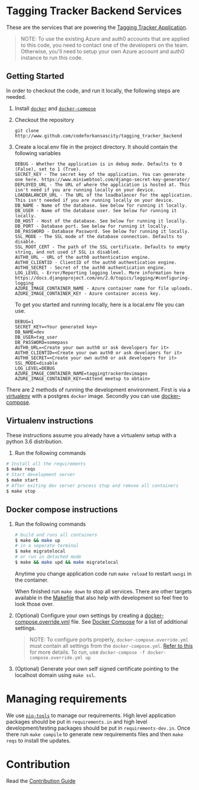 # Tagging Tracker Backend Services

These are the services that are powering the [Tagging Tracker Application](https://github.com/codeforkansascity/tagging-tracker).

> NOTE: To use the existing Azure and auth0 accounts that are applied to this code, you need to contact one of the developers on the team. Otherwise, you'll need to setup your own Azure account and auth0 instance to run this code.

## Getting Started

In order to checkout the code, and run it locally, the following steps are needed.

1. Install [`docker`](https://docs.docker.com/install/#support) and [`docker-compose`](https://docs.docker.com/compose/install/)

1. Checkout the repository

   ```
   git clone http://www.github.com/codeforkansascity/tagging_tracker_backend
   ```

1. Create a local.env file in the project directory. It should contain the following variables

   ```
   DEBUG - Whether the application is in debug mode. Defaults to 0 (False), set to 1 (True).
   SECRET_KEY - The secret key of the application. You can generate one here. https://www.miniwebtool.com/django-secret-key-generator/
   DEPLOYED_URL - The URL of where the application is hosted at. This isn't need if you are running locally on your device.
   LOADBALANCER_URL - The URL of the loadbalancer for the application. This isn't needed if you are running locally on your device.
   DB_NAME - Name of the database. See below for running it locally.
   DB_USER - Name of the database user. See below for running it locally.
   DB_HOST - Host of the database. See below for running it locally.
   DB_PORT - Database port. See below for running it locally.
   DB_PASSWORD - Database Password. See below for running it locally.
   SSL_MODE - The SSL mode of the database connection. Defaults to disable.
   SSL_ROOT_CERT - The path of the SSL certificate. Defaults to empty string, and not used if SSL is disabled.
   AUTH0_URL - URL of the auth0 authentication engine.
   AUTH0_CLIENTID - ClientID of the auth0 authentication engine.
   AUTH0_SECRET - Secret of the auth0 authentication engine.
   LOG_LEVEL - Error/Reporting logging level. More information here https://docs.djangoproject.com/en/2.0/topics/logging/#configuring-logging
   AZURE_IMAGE_CONTAINER_NAME - Azure container name for file uploads.
   AZURE_IMAGE_CONTAINER_KEY - Azure container access key.
   ```

   To get you started and running locally, here is a local.env file you can use.

   ```
   DEBUG=1
   SECRET_KEY=<Your generated key>
   DB_NAME=dev
   DB_USER=tag_user
   DB_PASSWORD=somepass
   AUTH0_URL=<Create your own auth0 or ask developers for it>
   AUTH0_CLIENTID=<Create your own auth0 or ask developers for it>
   AUTH0_SECRET=<Create your own auth0 or ask developers for it>
   SSL_MODE=disable
   LOG_LEVEL=DEBUG
   AZURE_IMAGE_CONTAINER_NAME=taggingtrackerdevimages
   AZURE_IMAGE_CONTAINER_KEY=<Attend meetup to obtain>
   ```

There are 2 methods of running the development environment. First is via a [virtualenv](#virtualenv-instructions) with a postgres `docker` image.
Secondly you can use [docker-compose](#docker-compose-instructions).

## Virtualenv instructions

These instructions assume you already have a virtualenv setup with a python 3.6 distribution.

1. Run the following commands

```bash
# Install all the requirements
$ make reqs
# Start development server
$ make start
# After exiting dev server process stop and remvoe all containers
$ make stop
```


## Docker compose instructions

1. Run the following commands

   ```bash
   # build and runs all containers
   $ make && make up
   # in a seperate terminal
   $ make migratelocal
   # or run in detached mode
   $ make && make upd && make migratelocal
   ```

   Anytime you change application code run `make reload` to restart `uwsgi` in the container.

   When finished run `make down` to stop all services. There are other targets available in the [Makefile](Makefile) that also help
   with development so feel free to look those over.

1. (Optional) Configure your own settings by creating a
  [docker-compose.override.yml](https://docs.docker.com/compose/extends/#understanding-multiple-compose-files)
  file. See
  [Docker Compose](https://docs.docker.com/compose/compose-file/) for a list
  of additional settings.

   > NOTE: To configure ports properly, `docker-compose.override.yml` must
 contain all settings from the `docker-compose.yml`.
 [Refer to this](https://stackoverflow.com/a/48863743) for more details. To
  run, use `docker-compose -f docker-compose.override.yml up`

1. (Optional) Generate your own self signed certificate pointing to the localhost domain using `make ssl`.

# Managing requirements

We use [`pip-tools`](https://github.com/jazzband/pip-tools) to manage our requirements. High level application packages should be
put in `requirements.in` and high level development/testing packages should be put in `requirements-dev.in`. Once there run
`make compile` to generate new requirements files and then `make reqs` to install the updates.

# Contribution

Read the [Contribution Guide](docs/CONTRIBUTING.md)

